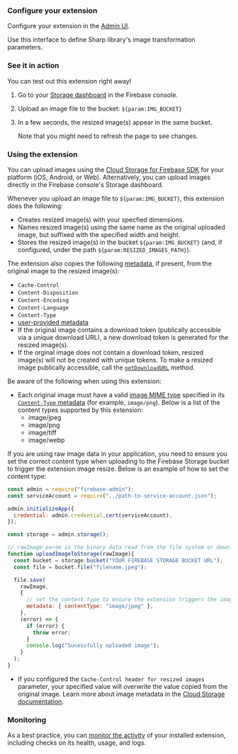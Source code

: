 ### Configure your extension 
Configure your extension in the [Admin UI](${function:adminui.url}/admin).

Use this interface to define Sharp library's image transformation parameters. 

### See it in action

You can test out this extension right away!

1.  Go to your [Storage dashboard](https://console.firebase.google.com/project/${param:PROJECT_ID}/storage) in the Firebase console.

1.  Upload an image file to the bucket: `${param:IMG_BUCKET}`

1.  In a few seconds, the resized image(s) appear in the same bucket.

    Note that you might need to refresh the page to see changes.

### Using the extension

You can upload images using the [Cloud Storage for Firebase SDK](https://firebase.google.com/docs/storage/) for your platform (iOS, Android, or Web). Alternatively, you can upload images directly in the Firebase console's Storage dashboard.

Whenever you upload an image file to `${param:IMG_BUCKET}`, this extension does the following:

- Creates resized image(s) with your specfied dimensions.
- Names resized image(s) using the same name as the original uploaded image, but suffixed with the specified width and height.
- Stores the resized image(s) in the bucket `${param:IMG_BUCKET}` (and, if configured, under the path `${param:RESIZED_IMAGES_PATH}`).

The extension also copies the following [metadata](https://cloud.google.com/storage/docs/metadata#mutable), if present, from the original image to the resized image(s):

- `Cache-Control`
- `Content-Disposition`
- `Content-Encoding`
- `Content-Language`
- `Content-Type`
- [user-provided metadata](https://cloud.google.com/storage/docs/metadata#custom-metadata)
 - If the original image contains a download token (publically accessible via a unique download URL), a new download token is generated for the resized image(s). 
 - If the orginal image does not contain a download token, resized image(s) will not be created with unique tokens. To make a resized image publically accessible, call the [`getDownloadURL`](https://firebase.google.com/docs/reference/js/firebase.storage.Reference#getdownloadurl) method.

Be aware of the following when using this extension:

- Each original image must have a valid [image MIME type](https://developer.mozilla.org/en-US/docs/Web/HTTP/Basics_of_HTTP/MIME_types#Image_types) specified in its [`Content-Type` metadata](https://developer.mozilla.org/docs/Web/HTTP/Headers/Content-Type) (for example, `image/png`). Below is a list of the content types supported by this extension:
  * image/jpeg
  * image/png
  * image/tiff
  * image/webp

If you are using raw image data in your application, you need to ensure you set the correct content type when uploading to the Firebase Storage bucket to trigger the extension image resize. Below is an example of how to set the content type:

```js
const admin = require("firebase-admin");
const serviceAccount = require("../path-to-service-account.json");

admin.initializeApp({
  credential: admin.credential.cert(serviceAccount),
});

const storage = admin.storage();

// rawImage param is the binary data read from the file system or downloaded from URL
function uploadImageToStorage(rawImage){
  const bucket = storage.bucket("YOUR FIREBASE STORAGE BUCKET URL");
  const file = bucket.file("filename.jpeg");

  file.save(
    rawImage,
    {
      // set the content type to ensure the extension triggers the image resize(s)
      metadata: { contentType: "image/jpeg" },
    },
    (error) => {
      if (error) {
        throw error;
      }
      console.log("Sucessfully uploaded image");
    }
  );
}
```

- If you configured the `Cache-Control header for resized images` parameter, your specified value will overwrite the value copied from the original image. Learn more about image metadata in the [Cloud Storage documentation](https://firebase.google.com/docs/storage/).

### Monitoring

As a best practice, you can [monitor the activity](https://firebase.google.com/docs/extensions/manage-installed-extensions#monitor) of your installed extension, including checks on its health, usage, and logs.
